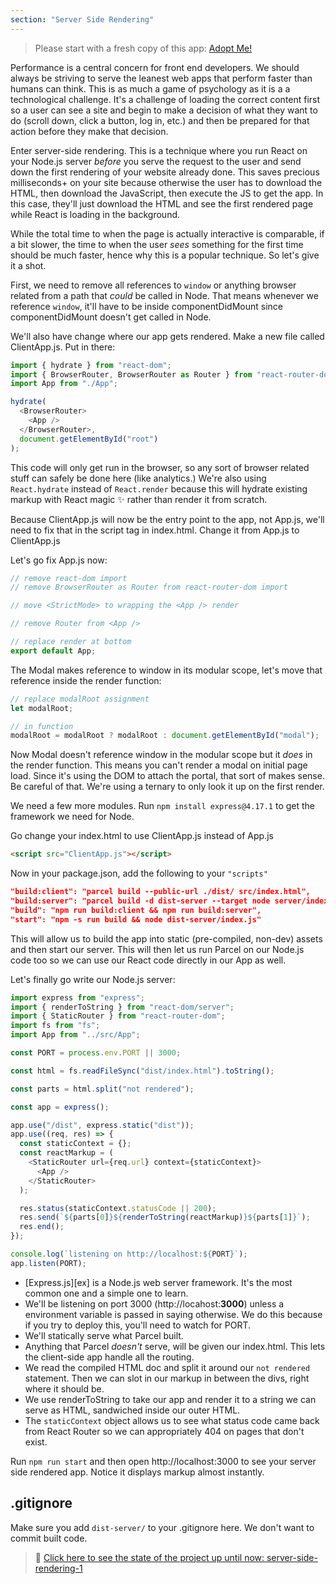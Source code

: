 ```yaml
---
section: "Server Side Rendering"
---
```


> Please start with a fresh copy of this app: [Adopt Me!][app]

Performance is a central concern for front end developers. We should always be striving to serve the leanest web apps that perform faster than humans can think. This is as much a game of psychology as it is a a technological challenge. It's a challenge of loading the correct content first so a user can see a site and begin to make a decision of what they want to do (scroll down, click a button, log in, etc.) and then be prepared for that action before they make that decision.

Enter server-side rendering. This is a technique where you run React on your Node.js server _before_ you serve the request to the user and send down the first rendering of your website already done. This saves precious milliseconds+ on your site because otherwise the user has to download the HTML, then download the JavaScript, then execute the JS to get the app. In this case, they'll just download the HTML and see the first rendered page while React is loading in the background.

While the total time to when the page is actually interactive is comparable, if a bit slower, the time to when the user _sees_ something for the first time should be much faster, hence why this is a popular technique. So let's give it a shot.

First, we need to remove all references to `window` or anything browser related from a path that _could_ be called in Node. That means whenever we reference `window`, it'll have to be inside componentDidMount since componentDidMount doesn't get called in Node.

We'll also have change where our app gets rendered. Make a new file called ClientApp.js. Put in there:

```javascript
import { hydrate } from "react-dom";
import { BrowserRouter, BrowserRouter as Router } from "react-router-dom";
import App from "./App";

hydrate(
  <BrowserRouter>
    <App />
  </BrowserRouter>,
  document.getElementById("root")
);
```

This code will only get run in the browser, so any sort of browser related stuff can safely be done here (like analytics.) We're also using `React.hydrate` instead of `React.render` because this will hydrate existing markup with React magic ✨ rather than render it from scratch.

Because ClientApp.js will now be the entry point to the app, not App.js, we'll need to fix that in the script tag in index.html. Change it from App.js to ClientApp.js

Let's go fix App.js now:

```javascript
// remove react-dom import
// remove BrowserRouter as Router from react-router-dom import

// move <StrictMode> to wrapping the <App /> render

// remove Router from <App />

// replace render at bottom
export default App;
```

The Modal makes reference to window in its modular scope, let's move that reference inside the render function:

```javascript
// replace modalRoot assignment
let modalRoot;

// in function
modalRoot = modalRoot ? modalRoot : document.getElementById("modal");
```

Now Modal doesn't reference window in the modular scope but it _does_ in the render function. This means you can't render a modal on initial page load. Since it's using the DOM to attach the portal, that sort of makes sense. Be careful of that. We're using a ternary to only look it up on the first render.

We need a few more modules. Run `npm install express@4.17.1` to get the framework we need for Node.

Go change your index.html to use ClientApp.js instead of App.js

```html
<script src="ClientApp.js"></script>
```

Now in your package.json, add the following to your `"scripts"`

```json
"build:client": "parcel build --public-url ./dist/ src/index.html",
"build:server": "parcel build -d dist-server --target node server/index.js",
"build": "npm run build:client && npm run build:server",
"start": "npm -s run build && node dist-server/index.js"
```

This will allow us to build the app into static (pre-compiled, non-dev) assets and then start our server. This will then let us run Parcel on our Node.js code too so we can use our React code directly in our App as well.

Let's finally go write our Node.js server:

```javascript
import express from "express";
import { renderToString } from "react-dom/server";
import { StaticRouter } from "react-router-dom";
import fs from "fs";
import App from "../src/App";

const PORT = process.env.PORT || 3000;

const html = fs.readFileSync("dist/index.html").toString();

const parts = html.split("not rendered");

const app = express();

app.use("/dist", express.static("dist"));
app.use((req, res) => {
  const staticContext = {};
  const reactMarkup = (
    <StaticRouter url={req.url} context={staticContext}>
      <App />
    </StaticRouter>
  );

  res.status(staticContext.statusCode || 200);
  res.send(`${parts[0]}${renderToString(reactMarkup)}${parts[1]}`);
  res.end();
});

console.log(`listening on http://localhost:${PORT}`);
app.listen(PORT);
```

- [Express.js][ex] is a Node.js web server framework. It's the most common one and a simple one to learn.
- We'll be listening on port 3000 (http://locahost:**3000**) unless a environment variable is passed in saying otherwise. We do this because if you try to deploy this, you'll need to watch for PORT.
- We'll statically serve what Parcel built.
- Anything that Parcel _doesn't_ serve, will be given our index.html. This lets the client-side app handle all the routing.
- We read the compiled HTML doc and split it around our `not rendered` statement. Then we can slot in our markup in between the divs, right where it should be.
- We use renderToString to take our app and render it to a string we can serve as HTML, sandwiched inside our outer HTML.
- The `staticContext` object allows us to see what status code came back from React Router so we can appropriately 404 on pages that don't exist.

Run `npm run start` and then open http://localhost:3000 to see your server side rendered app. Notice it displays markup almost instantly.

## .gitignore

Make sure you add `dist-server/` to your .gitignore here. We don't want to commit built code.

> 🏁 [Click here to see the state of the project up until now: server-side-rendering-1][step]

[step]: https://github.com/btholt/citr-v6-project/tree/master/server-side-rendering-1
[app]: https://github.com/btholt/citr-v6-project/tree/master/12-portals-and-refs
